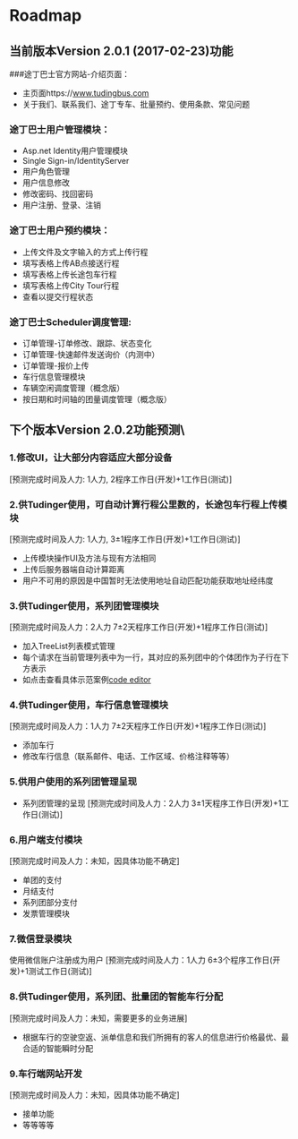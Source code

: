 # Roadmap
## 当前版本Version 2.0.1 (2017-02-23)功能
###途丁巴士官方网站-介绍页面：
* 主页面https://www.tudingbus.com
* 关于我们、联系我们、途丁专车、批量预约、使用条款、常见问题

### 途丁巴士用户管理模块：
* Asp.net Identity用户管理模块
* Single Sign-in/IdentityServer
* 用户角色管理
* 用户信息修改
* 修改密码、找回密码
* 用户注册、登录、注销

### 途丁巴士用户预约模块：
* 上传文件及文字输入的方式上传行程
* 填写表格上传AB点接送行程
* 填写表格上传长途包车行程
* 填写表格上传City Tour行程
* 查看以提交行程状态

### 途丁巴士Scheduler调度管理:
* 订单管理-订单修改、跟踪、状态变化
* 订单管理-快速邮件发送询价（内测中）
* 订单管理-报价上传
* 车行信息管理模块
* 车辆空闲调度管理（概念版）
* 按日期和时间轴的团量调度管理（概念版）

## 下个版本Version 2.0.2功能预测\

### 1.修改UI，让大部分内容适应大部分设备
[预测完成时间及人力: 1人力, 2程序工作日(开发)+1工作日(测试)]

### 2.供Tudinger使用，可自动计算行程公里数的，长途包车行程上传模块

[预测完成时间及人力: 1人力, 3±1程序工作日(开发)+1工作日(测试)]
* 上传模块操作UI及方法与现有方法相同
* 上传后服务器端自动计算距离
* 用户不可用的原因是中国暂时无法使用地址自动匹配功能获取地址经纬度

### 3.供Tudinger使用，系列团管理模块

[预测完成时间及人力：2人力 7±2天程序工作日(开发)+1程序工作日(测试)]
* 加入TreeList列表模式管理
* 每个请求在当前管理列表中为一行，其对应的系列团中的个体团作为子行在下方表示
* 如点击查看具体示范案例[code editor](https://www.ag-grid.com/javascript-grid-tree/#gsc.tab=0)


### 4.供Tudinger使用，车行信息管理模块

[预测完成时间及人力：1人力 7±2天程序工作日(开发)+1程序工作日(测试)]
* 添加车行
* 修改车行信息（联系邮件、电话、工作区域、价格注释等等）

### 5.供用户使用的系列团管理呈现
* 系列团管理的呈现 [预测完成时间及人力：2人力 3±1天程序工作日(开发)+1工作日(测试)]

### 6.用户端支付模块
[预测完成时间及人力：未知，因具体功能不确定]
* 单团的支付
* 月结支付
* 系列团部分支付
* 发票管理模块

### 7.微信登录模块

使用微信账户注册成为用户 [预测完成时间及人力：1人力 6±3个程序工作日(开发)+1测试工作日(测试)]

### 8.供Tudinger使用，系列团、批量团的智能车行分配
[预测完成时间及人力：未知，需要更多的业务进展]
* 根据车行的空驶空返、派单信息和我们所拥有的客人的信息进行价格最优、最合适的智能瞬时分配

### 9.车行端网站开发
[预测完成时间及人力：未知，因具体功能不确定]
* 接单功能
* 等等等等
